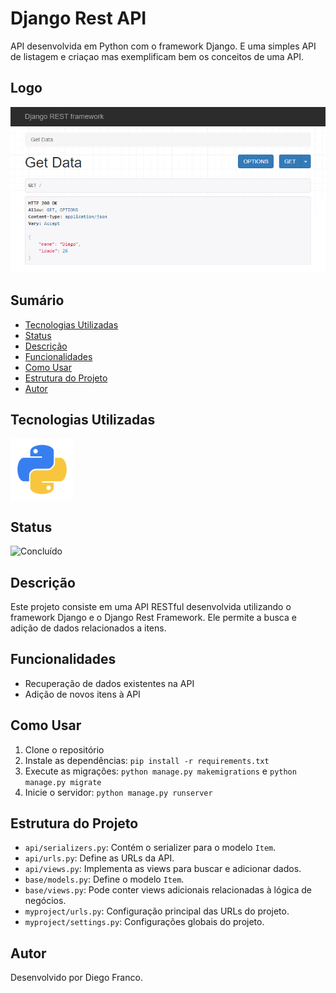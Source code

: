 # Django Rest API

API desenvolvida em Python com o framework Django. E uma simples API de listagem e criaçao mas exemplificam bem os conceitos de uma API.

## Logo

<div align="center">
  <img src="img/logo.png" alt="Imagem do Projeto" width="900">
</div>

## Sumário

- [Tecnologias Utilizadas](#tecnologias-utilizadas)
- [Status](#status)
- [Descrição](#descrição)
- [Funcionalidades](#funcionalidades)
- [Como Usar](#como-usar)
- [Estrutura do Projeto](#estrutura-do-projeto)
- [Autor](#autor)

## Tecnologias Utilizadas

<div style="display: flex; flex-direction: row;">
  <div style="margin-right: 20px; display: flex; justify-content: flex-start;">
    <img src="img/python.png" alt="Logo Django" width="100"/>
  </div>
</div>

## Status

![Concluído](http://img.shields.io/static/v1?label=STATUS&message=CONCLUIDO&color=GREEN&style=for-the-badge)

## Descrição

Este projeto consiste em uma API RESTful desenvolvida utilizando o framework Django e o Django Rest Framework. Ele permite a busca e adição de dados relacionados a itens.

## Funcionalidades

- Recuperação de dados existentes na API
- Adição de novos itens à API

## Como Usar

1. Clone o repositório
2. Instale as dependências: `pip install -r requirements.txt`
3. Execute as migrações: `python manage.py makemigrations` e `python manage.py migrate`
4. Inicie o servidor: `python manage.py runserver`

## Estrutura do Projeto

- `api/serializers.py`: Contém o serializer para o modelo `Item`.
- `api/urls.py`: Define as URLs da API.
- `api/views.py`: Implementa as views para buscar e adicionar dados.
- `base/models.py`: Define o modelo `Item`.
- `base/views.py`: Pode conter views adicionais relacionadas à lógica de negócios.
- `myproject/urls.py`: Configuração principal das URLs do projeto.
- `myproject/settings.py`: Configurações globais do projeto.

## Autor

Desenvolvido por Diego Franco.
